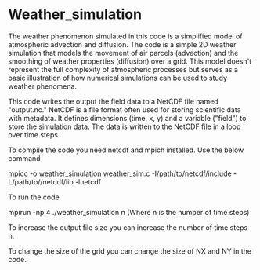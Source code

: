 # Weather_simulation
The weather phenomenon simulated in this code is a simplified model of atmospheric advection and diffusion. The code is a simple 2D weather simulation that models the movement of air parcels (advection) and the smoothing of weather properties (diffusion) over a grid. This model doesn't represent the full complexity of atmospheric processes but serves as a basic illustration of how numerical simulations can be used to study weather phenomena.

This code writes the output the field data to a NetCDF file named "output.nc." NetCDF is a file format often used for storing scientific data with metadata. It defines dimensions (time, x, y) and a variable ("field") to store the simulation data. The data is written to the NetCDF file in a loop over time steps.

To compile the code you need netcdf and mpich installed. Use the below command 

mpicc -o weather_simulation weather_sim.c -I/path/to/netcdf/include -L/path/to//netcdf/lib -lnetcdf

To run the code

mpirun -np 4 ./weather_simulation n (Where n is the number of time steps)

To increase the output file size you can increase the number of time steps n.

To change the size of the grid you can change the size of NX and NY in the code.
